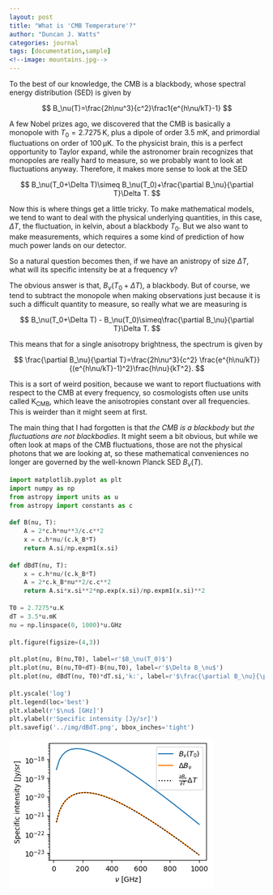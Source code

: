 ```yaml
---
layout: post
title: "What is 'CMB Temperature'?"
author: "Duncan J. Watts"
categories: journal
tags: [documentation,sample]
<!--image: mountains.jpg-->
---
```


To the best of our knowledge, the CMB is a blackbody, whose spectral energy distribution (SED) is given by

$$ B_\nu(T)=\frac{2h\nu^3}{c^2}\frac1{e^{h\nu/kT}-1} $$

A few Nobel prizes ago, we discovered that the CMB is basically a monopole with $T_0=2.7275\,\mathrm K$, plus a dipole of order 3.5 mK, and primordial fluctuations on order of $100\,\mathrm{\mu K}$. To the physicist brain, this is a perfect opportunity to Taylor expand, while the astronomer brain recognizes that monopoles are really hard to measure, so we probably want to look at fluctuations anyway. Therefore, it makes more sense to look at the SED 

$$ B_\nu(T_0+\Delta T)\simeq B_\nu(T_0)+\frac{\partial B_\nu}{\partial T}\Delta T. $$

Now this is where things get a little tricky. To make mathematical models, we tend to want to deal with the physical underlying quantities, in this case, $\Delta T$, the fluctuation, in kelvin, about a blackbody $T_0$. But we also want to make measurements, which requires a some kind of prediction of how much power lands on our detector.

So a natural question becomes then, if we have an anistropy of size $\Delta T$, what will its specific intensity be at a frequency $\nu$?

The obvious answer is that, $B_\nu(T_0+\Delta T)$, a blackbody. But of course, we tend to subtract the monopole when making observations just because it is such a difficult quantity to measure, so really what we are measuring is

$$ B_\nu(T_0+\Delta T) - B_\nu(T_0)\simeq\frac{\partial B_\nu}{\partial T}\Delta T. $$

This means that for a single anisotropy brightness, the spectrum is given by

$$
\frac{\partial B_\nu}{\partial T}=\frac{2h\nu^3}{c^2}
\frac{e^{h\nu/kT}}{(e^{h\nu/kT}-1)^2}\frac{h\nu}{kT^2}.
$$

This is a sort of weird position, because we want to report fluctuations with respect to the CMB at every frequency, so cosmologists often use units called $\mathrm{K_{CMB}}$, which leave the anisotropies constant over all frequencies. This is weirder than it might seem at first.

The main thing that I had forgotten is that *the CMB is a blackbody* but *the fluctuations are not blackbodies*. It might seem a bit obvious, but while we often look at maps of the CMB fluctuations, those are not the physical photons that we are looking at, so these mathematical conveniences no longer are governed by the well-known Planck SED $B_\nu(T)$.

```python
import matplotlib.pyplot as plt
import numpy as np
from astropy import units as u
from astropy import constants as c

def B(nu, T):
    A = 2*c.h*nu**3/c.c**2
    x = c.h*nu/(c.k_B*T)
    return A.si/np.expm1(x.si)

def dBdT(nu, T):
    x = c.h*nu/(c.k_B*T)
    A = 2*c.k_B*nu**2/c.c**2
    return A.si*x.si**2*np.exp(x.si)/np.expm1(x.si)**2

T0 = 2.7275*u.K
dT = 3.5*u.mK
nu = np.linspace(0, 1000)*u.GHz

plt.figure(figsize=(4,3))

plt.plot(nu, B(nu,T0), label=r'$B_\nu(T_0)$')
plt.plot(nu, B(nu,T0+dT)-B(nu,T0), label=r'$\Delta B_\nu$')
plt.plot(nu, dBdT(nu, T0)*dT.si,'k:', label=r'$\frac{\partial B_\nu}{\partial T}\Delta T$')

plt.yscale('log')
plt.legend(loc='best')
plt.xlabel(r'$\nu$ [GHz]')
plt.ylabel(r'Specific intensity [Jy/sr]')
plt.savefig('../img/dBdT.png', bbox_inches='tight')
```

![Anisotropy scaling](https://raw.githubusercontent.com/dncnwtts/blg/gh-pages/docs/assets/img/dBdT.png)
